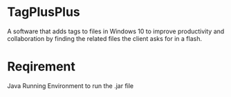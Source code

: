 # TagPlusPlus
A software that adds tags to files in Windows 10 to improve productivity and collaboration by finding the related files the client asks for in a flash.

# Reqirement
Java Running Environment to run the .jar file
